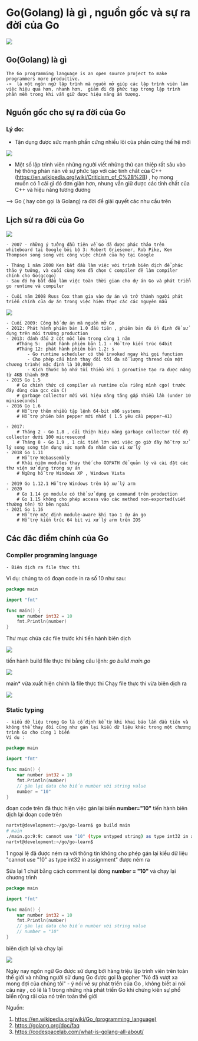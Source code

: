 # Go(Golang) là gì , nguồn gốc và sự ra đời của Go

<img src="images/golang.png" style="display: block; margin-left: auto;margin-right: auto;"/>

## Go(Golang) là gì 
    The Go programming language is an open source project to make programmers more productive.
    ->  là một ngôn ngữ lập trình mã nguồn mở giúp các lập trình viên làm việc hiệu quả hơn, nhanh hơn,  giảm đi độ phức tạp trong lập trình phần mềm trong khi vẫn giữ được hiệu năng ấn tượng.



## Nguồn gốc cho sự ra đời của Go
### Lý do: 
* Tận dụng được sức mạnh phần cứng nhiều lõi của phần cứng thế hệ mới

<img src="images/g_history.png" style="display: block; margin-left: auto;margin-right: auto;"/>

* Một số lập trình viên những người viết những thứ can thiệp rất sâu vào hệ thông phàn nàn về sự phức tạp với các tính chất của C++ (https://en.wikipedia.org/wiki/Criticism_of_C%2B%2B) , họ mong  
muốn có 1 cái gì đó đơn giản hơn, nhưng vẫn giữ được các tính chất của C++ và hiệu năng tương 
đương 

--> Go ( hay còn gọi là Golang) ra đời để giải quyết các nhu cầu trên

## Lịch sử ra đời của Go
<img src="images/authors.webp" style="display: block; margin-left: auto;margin-right: auto;"/>

    - 2007 - những ý tưởng đầu tiên về Go đã được phác thảo trên whiteboard tại Google bởi bộ 3: Robert Griesemer, Rob Pike, Ken Thompson song song với công việc chính của họ tại Google

    - Tháng 1 năm 2008 Ken bắt đầu làm việc với trình biên dịch để phác thảo ý tưởng, và cuối cùng Ken đã chọn C compiler đê làm compiler chính cho Go(gccgo)
    - Sau đó họ bắt đầu làm việc toàn thời gian cho dự án Go và phát triển go runtime và compiler 

    - Cuối năm 2008 Russ Cox tham gia vào dự án và trở thành người phát triển chính của dự án trong việc hiện thực các các nguyên mẫu 

<img src="images/1.png" style="display: block; margin-left: auto;margin-right: auto;"/>

    - Cuối 2009: Công bố dự án mã nguồn mở Go
    - 2012: Phát hành phiên bản 1.0 đầu tiên , phiên bản đủ ổn định để sử dụng trên môi trường production 
    - 2013: đánh dấu 2 cột mốc lớn trong cùng 1 năm
        #Tháng 5:  phát hành phiên bản 1.1 - Hỗ trợ kiến trúc 64bit
        #Tháng 12: phát hành phiên bản 1.2: s
            - Go runtime scheduler có thể invoked ngay khi gọi function 
            - Cho phép cấu hình thay đổi tối đa số lượng thread của một chương trình( mặc định là 10,000)
            - Kích thước bộ nhớ tối thiểu khi 1 goroutine tạo ra được nâng từ 4KB thành 8KB
    - 2015 Go 1.5 
        # Go chính thức có compiler và runtime của riêng mình cgo( trước đây dùng của gcc của C)
        # garbage collector mới với hiệu năng tăng gấp nhiều lần (under 10 miniseconds)
    - 2016 Go 1.6 
        # Hỗ trợ thêm nhiều tập lệnh 64-bit x86 systems
        # Hỗ trợ phiên bản pepper mới nhất ( 1.5 yêu cầu pepper-41)

    - 2017: 
        # Tháng 2 - Go 1.8 , cải thiện hiệu năng garbage collector tốc độ collector dưới 100 microsecond 
        # Tháng 8 - Go 1.9 , 1 cải tiến lớn với việc go giờ đây hỗ trợ xử lý song song tận dụng sức mạnh đa nhân của vi xử lý
    - 2018 Go 1.11 
        # Hỗ trợ Webassembly 
        # Khái niệm modules thay thế cho GOPATH để quản lý và cài đặt các thư viện sử dụng trong sự án
        # Ngững hỗ trợ Windows XP , Windows Vista

    - 2019 Go 1.12.1 Hỗ trợ Windows trên bộ xử lý arm
    - 2020  
        # Go 1.14 go module có thể sử dụng go command trên production 
        # Go 1.15 không cho phép access vào các method non-exported(viết thường tên) từ bên ngoài
    - 2021 Go 1.16
        # Hỗ trợ mặc định module-aware khi tạo 1 dự án go
        # Hỗ trợ kiến trúc 64 bit vi xử lý arm trên IOS

## Các đăc điểm chính của Go
### Compiler programing language
    - Biên dịch ra file thực thi 

Ví dụ: 
chúng ta có đoạn code in ra số 10 như sau: 
``` Go
package main

import "fmt"

func main() {
	var number int32 = 10
	fmt.Println(number)
}
```


Thư mục chứa các file trước khi tiến hành biên dịch

<img src="images/5.png" style="display: block; margin-left: auto;margin-right: auto;"/>

tiến hành build file thực thi bằng câu lệnh: <i>go build main.go</i>

<img src="images/6.png" style="display: block; margin-left: auto;margin-right: auto;"/>

main* vừa xuất hiện chính là file thực thi 
Chạy file thực thi vừa biên dịch ra 

<img src="images/7.png" style="display: block; margin-left: auto;margin-right: auto;"/>


### Static typing
    - kiểu dữ liệu trong Go là cố định kể từ khi khai báo lần đầu tiên và không thể thay đổi cũng như gán lại kiểu dữ liệu khác trong một chương trình Go cho cùng 1 biến
    Ví dụ : 
``` Go
package main

import "fmt"

func main() {
	var number int32 = 10
	fmt.Println(number)
	// gán lại data cho biến number với string value
	number = "10"
}
```
đoạn code trên đã thực hiện việc gán lại biến <b>number="10"</b> 
tiến hành biên dịch lại đoạn code trên
``` bash
nartvt@development:~/go/go-learn$ go build main
# main
./main.go:9:9: cannot use "10" (type untyped string) as type int32 in assignment
nartvt@development:~/go/go-learn$ 
```

1 ngoại lệ đã được ném ra với thông tin không cho phép gán lại kiểu dữ liệu "cannot use "10" as type int32 in assignment" được ném ra

Sửa lại 1 chút bằng cách comment lại dòng <b>number = "10"</b> và chạy lại chương trình 
``` Go
package main

import "fmt"

func main() {
	var number int32 = 10
	fmt.Println(number)
	// gán lại data cho biến number với string value
	// number = "10"
}
```
biên dịch lại và chạy lại

<img src="images/3.png" style="display: block; margin-left: auto;margin-right: auto;"/>

Ngày nay ngôn ngữ Go được sử dụng bởi hàng triệu lập trình viên trên toàn thế giới
và những người sử dụng Go được gọi là gopher
"Nó đã vượt xa mong đợi của chúng tôi" - ý nói về sự phát triển của Go , không biết ai nói câu này , có lẽ là 1 trong những nhà phát triển Go khi chứng kiến sự phổ biến rộng rãi của nó trên toàn thế giới

Nguồn: 
 1. https://en.wikipedia.org/wiki/Go_(programming_language)
 2. https://golang.org/doc/faq
 3. https://codespacelab.com/what-is-golang-all-about/